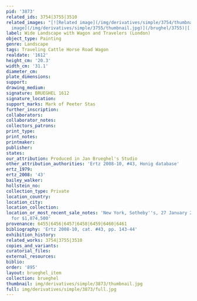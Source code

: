 ```yaml
---
pid: '3873'
related_ids: 3754|3755|3510
related_images: "[![Related image](/img/derivatives/simple/3754/thumbnail.jpg)](/brughel/3754)|[![Related
  image](/img/derivatives/simple/3755/thumbnail.jpg)](/brughel/3755)|[![Related image](/img/derivatives/simple/3510/thumbnail.jpg)](/brughel/3510)"
label: Wide Landscape with Wagon and Travelers (London)
object_type: Painting
genre: Landscape
tags: Traveling Cattle Horse Road Wagon
realdate: '1612'
height_cm: '20.3'
width_cm: '31.1'
diameter_cm: 
plate_dimensions: 
support: 
drawing_medium: 
signature: BRUEGHEL 1612
signature_location: 
support_marks: Mark of Peeter Stas
further_inscription: 
collaborators: 
collaborator_notes: 
collectors_patrons: 
print_type: 
print_notes: 
printmaker: 
publisher: 
states: 
our_attribution: Produced in Jan Brueghel's Studio
other_attribution_authorities: 'Ertz 2008-10, #43, Honig database'
ertz_1979: 
ertz_2008: '43'
bailey_walker: 
hollstein_no: 
collection_type: Private
location_country: 
location_city: 
location_collection: 
location_or_most_recent_sale_notes: 'New York, Sotheby''s, 27 January 2011, lot #123,
  for $1,874,500'
provenance: 6455|6456|6457|6458|6459|6460|6461
bibliography: 'Ertz 2008-10, cat. #43, pp. 143-44'
exhibition_history: 
related_works: 3754|3755|3510
copies_and_variants: 
curatorial_files: 
external_resources: 
biblio: 
order: '895'
layout: brueghel_item
collection: brueghel
thumbnail: img/derivatives/simple/3873/thumbnail.jpg
full: img/derivatives/simple/3873/full.jpg
---
```

